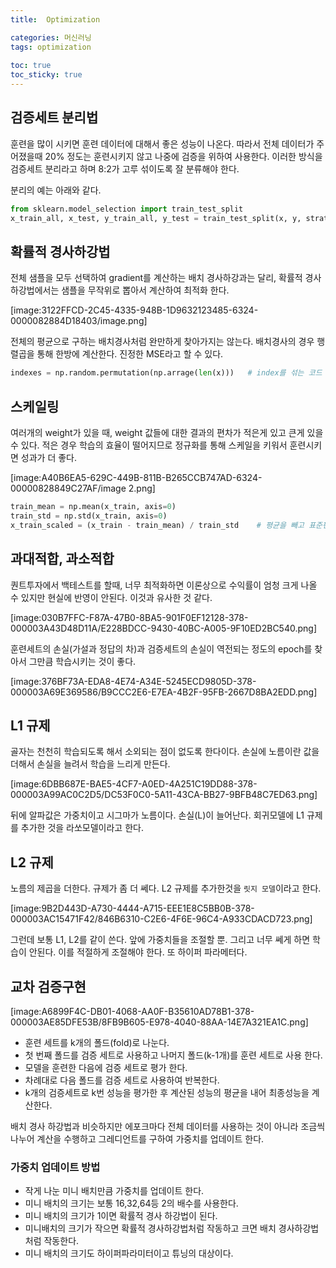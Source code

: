 ```yaml
---
title:  Optimization

categories: 머신러닝 
tags: optimization
 
toc: true
toc_sticky: true
---
```


  
## 검증세트 분리법  
훈련을 많이 시키면 훈련 데이터에 대해서 좋은 성능이 나온다. 따라서 전체 데이터가 주어졌을때 20% 정도는 훈련시키지 않고 나중에 검증을 위하여 사용한다. 이러한 방식을 검증세트 분리라고 하며 8:2가 고루 섞이도록 잘 분류해야 한다.  
  
분리의 예는 아래와 같다.  
  
```python  
from sklearn.model_selection import train_test_split  
x_train_all, x_test, y_train_all, y_test = train_test_split(x, y, stratify=y, test_size=0.2, random_state=42)  
```  
  
  
## 확률적 경사하강법  
전체 샘플을 모두 선택하여 gradient를 계산하는 배치 경사하강과는 달리, 확률적 경사하강법에서는 샘플을 무작위로 뽑아서 계산하여 최적화 한다.  
  
[image:3122FFCD-2C45-4335-948B-1D9632123485-6324-0000082884D18403/image.png]  
  
전체의 평균으로 구하는 배치경사처럼 완만하게 찾아가지는 않는다. 배치경사의 경우 행렬곱을 통해 한방에 계산한다. 진정한 MSE라고 할 수 있다.  
  
```python  
indexes = np.random.permutation(np.arrage(len(x)))   # index를 섞는 코드  
```  
  
  
## 스케일링  
여러개의 weight가 있을 때, weight 값들에 대한 결과의 편차가 적은게 있고 큰게 있을 수 있다. 적은 경우 학습의 효율이 떨어지므로 정규화를 통해 스케일을 키워서 훈련시키면 성과가 더 좋다.  
  
[image:A40B6EA5-629C-449B-811B-B265CCB747AD-6324-00000828849C27AF/image 2.png]  
  
```python  
train_mean = np.mean(x_train, axis=0)  
train_std = np.std(x_train, axis=0)  
x_train_scaled = (x_train - train_mean) / train_std    # 평균을 빼고 표준편차로 나눠서 정규화  
```  
  
  
## 과대적합, 과소적합  
퀀트투자에서 백테스트를 할때, 너무 최적화하면 이론상으로 수익률이 엄청 크게 나올 수 있지만 현실에 반영이 안된다. 이것과 유사한 것 같다.  
  
[image:030B7FFC-F87A-47B0-8BA5-901F0EF12128-378-000003A43D48D11A/E228BDCC-9430-40BC-A005-9F10ED2BC540.png]  
  
훈련세트의 손실(가설과 정답의 차)과 검증세트의 손실이 역전되는 정도의 epoch를 찾아서 그만큼 학습시키는 것이 좋다.  
  
[image:376BF73A-EDA8-4E74-A34E-5245ECD9805D-378-000003A69E369586/B9CCC2E6-E7EA-4B2F-95FB-2667D8BA2EDD.png]  
  
  
## L1 규제  
골자는 천천히 학습되도록 해서 소외되는 점이 없도록 한다이다. 손실에 노름이란 값을 더해서 손실을 늘려서 학습을 느리게 만든다.  
  
[image:6DBB687E-BAE5-4CF7-A0ED-4A251C19DD88-378-000003A99AC0C2D5/DC53F0C0-5A11-43CA-BB27-9BFB48C7ED63.png]  
  
뒤에 알파값은 가중치이고 시그마가 노름이다. 손실(L)이 늘어난다. 회귀모델에 L1 규제를 추가한 것을 라쏘모델이라고 한다.  
  
  
## L2 규제  
노름의 제곱을 더한다. 규제가 좀 더 쎄다. L2 규제를 추가한것을 `릿지 모델`이라고 한다.  
  
[image:9B2D443D-A730-4444-A715-EEE1E8C5BB0B-378-000003AC15471F42/846B6310-C2E6-4F6E-96C4-A933CDACD723.png]  
  
그런데 보통 L1, L2를 같이 쓴다. 앞에 가중치들을 조절할 뿐. 그리고 너무 쎄게 하면 학습이 안된다. 이를 적절하게 조절해야 한다. 또 하이퍼 파라메터다.  
  
  
## 교차 검증구현  
[image:A6899F4C-DB01-4068-AA0F-B35610AD78B1-378-000003AE85DFE53B/8FB9B605-E978-4040-88AA-14E7A321EA1C.png]  
  
- 훈련 세트를 k개의 폴드(fold)로 나눈다.  
- 첫 번째 폴드를 검증 세트로 사용하고 나머지 폴드(k-1개)를 훈련 세트로 사용 한다.  
- 모델을 훈련한 다음에 검증 세트로 평가 한다.  
- 차례대로 다음 폴드를 검증 세트로 사용하여 반복한다.  
- k개의 검증세트로 k번 성능을 평가한 후 계산된 성능의 평균을 내어 최종성능을 계산한다.  
  
배치 경사 하강법과 비슷하지만 에포크마다 전체 데이터를 사용하는 것이 아니라 조금씩 나누어 계산을 수행하고 그레디언트를 구하여 가중치를 업데이트 한다.  
  
### 가중치 업데이트 방법  
- 작게 나눈 미니 배치만큼 가중치를 업데이트 한다.  
- 미니 배치의 크기는 보통 16,32,64등 2의 배수를 사용한다.  
- 미니 배치의 크기가 1이면 확률적 경사 하강법이 된다.  
- 미니배치의 크기가 작으면 확률적 경사하강법처럼 작동하고 크면 배치 경사하강법처럼 작동한다.  
- 미니 배치의 크기도 하이퍼파라미터이고 튜닝의 대상이다.  
